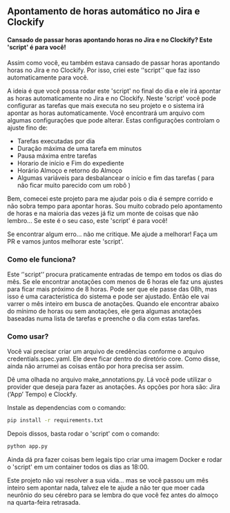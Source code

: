 ## Apontamento de horas automático no Jira e Clockify

#### Cansado de passar horas apontando horas no Jira e no Clockify? Este 'script' é para você!

Assim como você, eu também estava cansado de passar horas apontando horas no Jira e no Clockify.
Por isso, criei este ‘'script'’ que faz isso automaticamente para você.

A ideia é que você possa rodar este 'script' no final do dia e ele irá apontar as horas automaticamente no Jira e no
Clockify.
Neste 'script' você pode configurar as tarefas que mais executa no seu projeto e o sistema irá apontar as horas
automaticamente.
Você encontrará um arquivo com algumas configurações que pode alterar. Estas configurações controlam o ajuste fino de:

- Tarefas executadas por dia
- Duração máxima de uma tarefa em minutos
- Pausa máxima entre tarefas
- Horario de início e Fim do expediente
- Horário Almoço e retorno do Almoço
- Algumas variáveis para desbalancear o início e fim das tarefas ( para não ficar muito parecido com um robô )

Bem, comecei este projeto para me ajudar pois o dia é sempre corrido e não sobra tempo para apontar horas.
Sou muito cobrado pelo apontamento de horas e na maioria das vezes já fiz um monte de coisas que não lembro...
Se este é o seu caso, este 'script' é para você!

Se encontrar algum erro... não me critique. Me ajude a melhorar! Faça um PR e vamos juntos melhorar este 'script'.

### Como ele funciona?

Este ‘'script'’ procura praticamente entradas de tempo em todos os dias do mês. Se ele encontrar anotações com menos de
6 horas
ele faz uns ajustes para ficar mais próximo de 8 horas. Pode ser que ele passe das 08h, mas isso é uma caracteristica
do sistema e pode ser ajustado. Então ele vai varrer o mês inteiro em busca de anotações. Quando ele encontrar abaixo do
mínimo de horas ou sem anotações, ele gera algumas anotações baseadas numa lista de tarefas e preenche o dia com estas
tarefas.

### Como usar?

Você vai precisar criar um arquivo de credências conforme o arquivo credentials.spec.yaml.
Ele deve ficar dentro do diretório core. Como disse, ainda não arrumei as coisas então por hora precisa ser assim.

Dê uma olhada no arquivo make_annotations.py. Lá você pode utilizar o provider que deseja para fazer as anotações.
As opções por hora são: Jira (‘App’ Tempo) e Clockfy.

Instale as dependencias com o comando:

```bash
pip install -r requirements.txt
```

Depois dissos, basta rodar o 'script' com o comando:

```bash
python app.py
```

Ainda dá pra fazer coisas bem legais tipo criar uma imagem Docker e rodar o 'script' em um container todos os dias as
18:00. 

Este projeto não vai resolver a sua vida... mas se você passou um mês inteiro sem apontar nada, talvez ele te ajude
a não ter que moer cada neurônio do seu cérebro para se lembra do que você fez antes do almoço na quarta-feira
retrasada.

